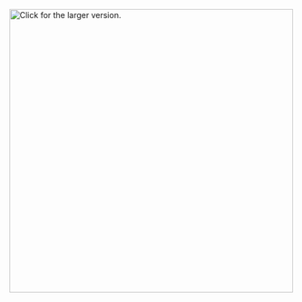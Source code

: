 



<a href="https://grupaeurocash.pl/html/mapa-zakupydlaseniora.html"><img src="https://drive.google.com/uc?export=view&id=1N6yeB5Obo0imM99BmFTPwNoFRFRaBFJl" style="width: 500px; max-width: 100%; height: auto" title="Click for the larger version." /></a>





